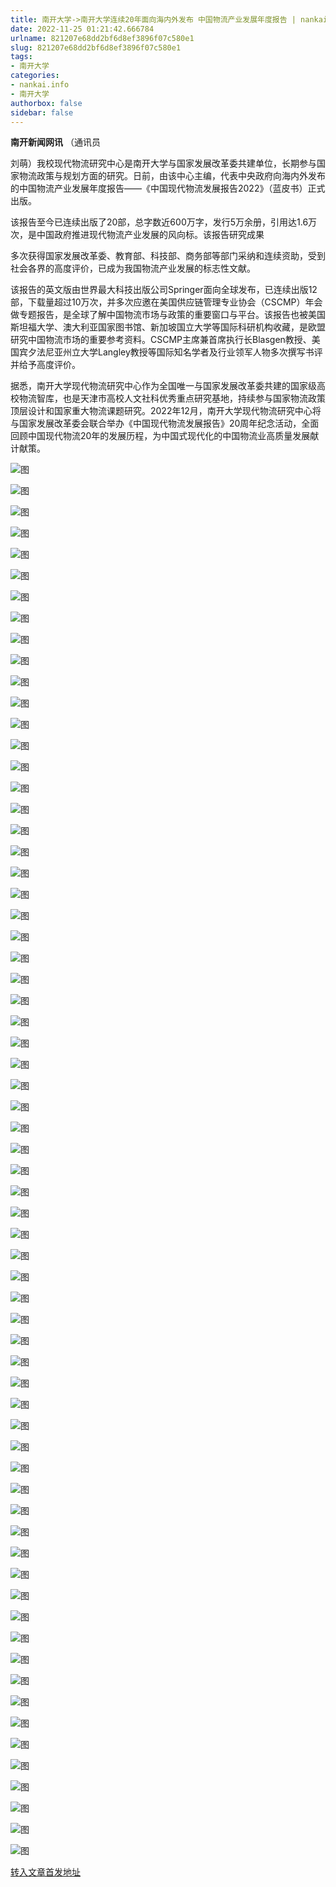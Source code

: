 ```yaml
---
title: 南开大学->南开大学连续20年面向海内外发布 中国物流产业发展年度报告 | nankai.info
date: 2022-11-25 01:21:42.666784
urlname: 821207e68dd2bf6d8ef3896f07c580e1
slug: 821207e68dd2bf6d8ef3896f07c580e1
tags: 
- 南开大学
categories:
- nankai.info
- 南开大学
authorbox: false
sidebar: false
---
```

**南开新闻网讯** （通讯员

刘萌）我校现代物流研究中心是南开大学与国家发展改革委共建单位，长期参与国家物流政策与规划方面的研究。日前，由该中心主编，代表中央政府向海内外发布的中国物流产业发展年度报告——《中国现代物流发展报告2022》（蓝皮书）正式出版。

该报告至今已连续出版了20部，总字数近600万字，发行5万余册，引用达1.6万次，是中国政府推进现代物流产业发展的风向标。该报告研究成果
<!--more-->
多次获得国家发展改革委、教育部、科技部、商务部等部门采纳和连续资助，受到社会各界的高度评价，已成为我国物流产业发展的标志性文献。

该报告的英文版由世界最大科技出版公司Springer面向全球发布，已连续出版12部，下载量超过10万次，并多次应邀在美国供应链管理专业协会（CSCMP）年会做专题报告，是全球了解中国物流市场与政策的重要窗口与平台。该报告也被美国斯坦福大学、澳大利亚国家图书馆、新加坡国立大学等国际科研机构收藏，是欧盟研究中国物流市场的重要参考资料。CSCMP主席兼首席执行长Blasgen教授、美国宾夕法尼亚州立大学Langley教授等国际知名学者及行业领军人物多次撰写书评并给予高度评价。

据悉，南开大学现代物流研究中心作为全国唯一与国家发展改革委共建的国家级高校物流智库，也是天津市高校人文社科优秀重点研究基地，持续参与国家物流政策顶层设计和国家重大物流课题研究。2022年12月，南开大学现代物流研究中心将与国家发展改革委会联合举办《中国现代物流发展报告》20周年纪念活动，全面回顾中国现代物流20年的发展历程，为中国式现代化的中国物流业高质量发展献计献策。

![图](http://news.nankai.edu.cn/ywsd/system/2022/11/18/g)

![图](http://news.nankai.edu.cn/ywsd/system/2022/11/18/p)

![图](http://news.nankai.edu.cn/ywsd/system/2022/11/18/j)

![图](http://news.nankai.edu.cn/ywsd/system/2022/11/18/)

![图](http://news.nankai.edu.cn/ywsd/system/2022/11/18/6)

![图](http://news.nankai.edu.cn/ywsd/system/2022/11/18/e)

![图](http://news.nankai.edu.cn/ywsd/system/2022/11/18/3)

![图](http://news.nankai.edu.cn/ywsd/system/2022/11/18/1)

![图](http://news.nankai.edu.cn/ywsd/system/2022/11/18/b)

![图](http://news.nankai.edu.cn/ywsd/system/2022/11/18/8)

![图](http://news.nankai.edu.cn/ywsd/system/2022/11/18/6)

![图](http://news.nankai.edu.cn/ywsd/system/2022/11/18/7)

![图](http://news.nankai.edu.cn/ywsd/system/2022/11/18/_)

![图](http://news.nankai.edu.cn/ywsd/system/2022/11/18/2)

![图](http://news.nankai.edu.cn/ywsd/system/2022/11/18/1)

![图](http://news.nankai.edu.cn/ywsd/system/2022/11/18/0)

![图](http://news.nankai.edu.cn/ywsd/system/2022/11/18/9)

![图](http://news.nankai.edu.cn/ywsd/system/2022/11/18/4)

![图](http://news.nankai.edu.cn/ywsd/system/2022/11/18/0)

![图](http://news.nankai.edu.cn/ywsd/system/2022/11/18/0)

![图](http://news.nankai.edu.cn/ywsd/system/2022/11/18/0)

![图](http://news.nankai.edu.cn/ywsd/system/2022/11/18/3)

![图](http://news.nankai.edu.cn/ywsd/system/2022/11/18/0)

![图](http://news.nankai.edu.cn/ywsd/system/2022/11/18/0)

![图](http://news.nankai.edu.cn/)

![图](http://news.nankai.edu.cn/ywsd/system/2022/11/18/0)

![图](http://news.nankai.edu.cn/ywsd/system/2022/11/18/9)

![图](http://news.nankai.edu.cn/ywsd/system/2022/11/18/4)

![图](http://news.nankai.edu.cn/)

![图](http://news.nankai.edu.cn/ywsd/system/2022/11/18/0)

![图](http://news.nankai.edu.cn/ywsd/system/2022/11/18/0)

![图](http://news.nankai.edu.cn/ywsd/system/2022/11/18/0)

![图](http://news.nankai.edu.cn/)

![图](http://news.nankai.edu.cn/ywsd/system/2022/11/18/3)

![图](http://news.nankai.edu.cn/ywsd/system/2022/11/18/0)

![图](http://news.nankai.edu.cn/ywsd/system/2022/11/18/0)

![图](http://news.nankai.edu.cn/)

![图](http://news.nankai.edu.cn/ywsd/system/2022/11/18/c)

![图](http://news.nankai.edu.cn/ywsd/system/2022/11/18/i)

![图](http://news.nankai.edu.cn/ywsd/system/2022/11/18/p)

![图](http://news.nankai.edu.cn/)

![图](http://news.nankai.edu.cn/ywsd/system/2022/11/18/n)

![图](http://news.nankai.edu.cn/ywsd/system/2022/11/18/c)

![图](http://news.nankai.edu.cn/ywsd/system/2022/11/18/)

![图](http://news.nankai.edu.cn/ywsd/system/2022/11/18/u)

![图](http://news.nankai.edu.cn/ywsd/system/2022/11/18/d)

![图](http://news.nankai.edu.cn/ywsd/system/2022/11/18/e)

![图](http://news.nankai.edu.cn/ywsd/system/2022/11/18/)

![图](http://news.nankai.edu.cn/ywsd/system/2022/11/18/i)

![图](http://news.nankai.edu.cn/ywsd/system/2022/11/18/a)

![图](http://news.nankai.edu.cn/ywsd/system/2022/11/18/k)

![图](http://news.nankai.edu.cn/ywsd/system/2022/11/18/n)

![图](http://news.nankai.edu.cn/ywsd/system/2022/11/18/a)

![图](http://news.nankai.edu.cn/ywsd/system/2022/11/18/n)

![图](http://news.nankai.edu.cn/ywsd/system/2022/11/18/)

![图](http://news.nankai.edu.cn/ywsd/system/2022/11/18/s)

![图](http://news.nankai.edu.cn/ywsd/system/2022/11/18/w)

![图](http://news.nankai.edu.cn/ywsd/system/2022/11/18/e)

![图](http://news.nankai.edu.cn/ywsd/system/2022/11/18/n)

![图](http://news.nankai.edu.cn/)

![图](http://news.nankai.edu.cn/)

![图](http://news.nankai.edu.cn/ywsd/system/2022/11/18/:)

![图](http://news.nankai.edu.cn/ywsd/system/2022/11/18/p)

![图](http://news.nankai.edu.cn/ywsd/system/2022/11/18/t)

![图](http://news.nankai.edu.cn/ywsd/system/2022/11/18/t)

![图](http://news.nankai.edu.cn/ywsd/system/2022/11/18/h)

[转入文章首发地址](http://news.nankai.edu.cn/ywsd/system/2022/11/18/030053673.shtml)
